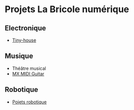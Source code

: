 # Projets La Bricole numérique

## Electronique

 * [Tiny-house](https://github.com/labricolenumerique/tiny-house)


## Musique

 * Théâtre musical
 * [MX MIDI Guitar](https://github.com/labricolenumerique/MX_MIDI_Guitar)

## Robotique

 * [Pojets robotique](https://github.com/labricolenumerique/robotique)

